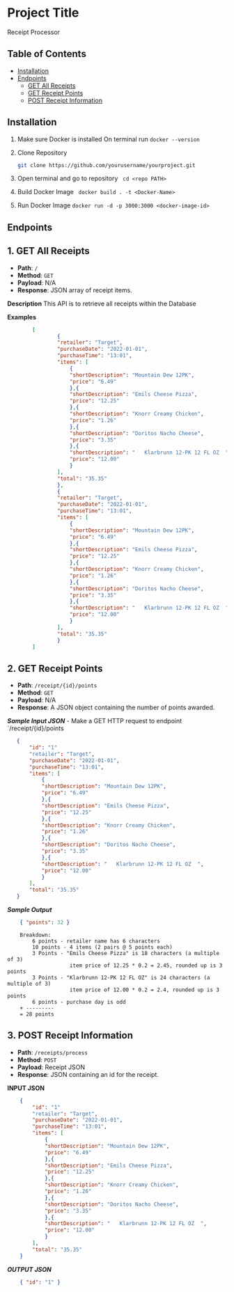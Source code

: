 # Project Title
Receipt Processor

## Table of Contents
- [Installation](#installation)
- [Endpoints](#Endpoints)
    - [GET All Receipts](#1-get-all-receipts)
    - [GET Receipt Points](#2-get-receipt-points)
    - [POST Receipt Information](#3-post-receipt-information)

## Installation
1. Make sure Docker is installed
    On terminal run ``` docker --version ```

2. Clone Repository 
    ```bash
    git clone https://github.com/yourusername/yourproject.git
    ```
3. Open terminal and go to repository
    ``` cd <repo PATH>```

4. Build Docker Image
    ``` docker build . -t <Docker-Name>```

5. Run Docker Image
    ``` docker run -d -p 3000:3000 <docker-image-id> ```

## Endpoints
## 1. GET All Receipts
- **Path**: `/`
- **Method**: `GET`
- **Payload**: N/A
- **Response**: JSON array of receipt items.

**Description**
This API is to retrieve all receipts within the Database

**Examples**
``` json
        [
                {
                "retailer": "Target",
                "purchaseDate": "2022-01-01",
                "purchaseTime": "13:01",
                "items": [
                    {
                    "shortDescription": "Mountain Dew 12PK",
                    "price": "6.49"
                    },{
                    "shortDescription": "Emils Cheese Pizza",
                    "price": "12.25"
                    },{
                    "shortDescription": "Knorr Creamy Chicken",
                    "price": "1.26"
                    },{
                    "shortDescription": "Doritos Nacho Cheese",
                    "price": "3.35"
                    },{
                    "shortDescription": "   Klarbrunn 12-PK 12 FL OZ  ",
                    "price": "12.00"
                    }
                ],
                "total": "35.35"
                },
                {
                "retailer": "Target",
                "purchaseDate": "2022-01-01",
                "purchaseTime": "13:01",
                "items": [
                    {
                    "shortDescription": "Mountain Dew 12PK",
                    "price": "6.49"
                    },{
                    "shortDescription": "Emils Cheese Pizza",
                    "price": "12.25"
                    },{
                    "shortDescription": "Knorr Creamy Chicken",
                    "price": "1.26"
                    },{
                    "shortDescription": "Doritos Nacho Cheese",
                    "price": "3.35"
                    },{
                    "shortDescription": "   Klarbrunn 12-PK 12 FL OZ  ",
                    "price": "12.00"
                    }
                ],
                "total": "35.35"
                }
        ]
```

## 2. GET Receipt Points
- **Path**: `/receipt/{id}/points`
- **Method**: `GET`
- **Payload**: N/A
- **Response**: A JSON object containing the number of points awarded.

***Sample Input JSON*** - Make a GET HTTP request to endpoint `/receipt/{id}/points
 ``` json
    {
        "id": "1"
        "retailer": "Target",
        "purchaseDate": "2022-01-01",
        "purchaseTime": "13:01",
        "items": [
            {
            "shortDescription": "Mountain Dew 12PK",
            "price": "6.49"
            },{
            "shortDescription": "Emils Cheese Pizza",
            "price": "12.25"
            },{
            "shortDescription": "Knorr Creamy Chicken",
            "price": "1.26"
            },{
            "shortDescription": "Doritos Nacho Cheese",
            "price": "3.35"
            },{
            "shortDescription": "   Klarbrunn 12-PK 12 FL OZ  ",
            "price": "12.00"
            }
        ],
        "total": "35.35"
    }
```
 ***Sample Output***
``` json
    { "points": 32 }
 ```
```
    Breakdown:
        6 points - retailer name has 6 characters
        10 points - 4 items (2 pairs @ 5 points each)
        3 Points - "Emils Cheese Pizza" is 18 characters (a multiple of 3)
                    item price of 12.25 * 0.2 = 2.45, rounded up is 3 points
        3 Points - "Klarbrunn 12-PK 12 FL OZ" is 24 characters (a multiple of 3)
                    item price of 12.00 * 0.2 = 2.4, rounded up is 3 points
        6 points - purchase day is odd
    + ---------
    = 28 points
 ```

## 3. POST Receipt Information
- **Path**: `/receipts/process`
- **Method**: `POST`
- **Payload**: Receipt JSON
- **Response**: JSON containing an id for the receipt.

**INPUT JSON**
``` json
    {
        "id": "1"
        "retailer": "Target",
        "purchaseDate": "2022-01-01",
        "purchaseTime": "13:01",
        "items": [
            {
            "shortDescription": "Mountain Dew 12PK",
            "price": "6.49"
            },{
            "shortDescription": "Emils Cheese Pizza",
            "price": "12.25"
            },{
            "shortDescription": "Knorr Creamy Chicken",
            "price": "1.26"
            },{
            "shortDescription": "Doritos Nacho Cheese",
            "price": "3.35"
            },{
            "shortDescription": "   Klarbrunn 12-PK 12 FL OZ  ",
            "price": "12.00"
            }
        ],
        "total": "35.35"
    }
```
***OUTPUT JSON***
```json
    { "id": "1" }
```